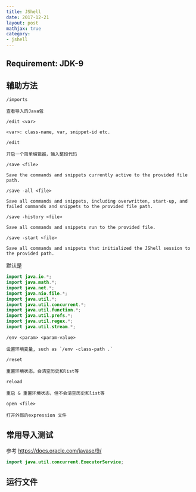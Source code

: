 ```yaml
---
title: JShell
date: 2017-12-21
layout: post
mathjax: true
category:
- jshell
---
```

## Requirement: JDK-9

## 辅助方法

`/imports`

````
查看导入的Java包
````

`/edit <var>`

````
<var>: class-name, var, snippet-id etc.
````

`/edit`

````
开启一个简单编辑器，输入整段代码
````

`/save <file>`

````
Save the commands and snippets currently active to the provided file path.
````

`/save -all <file>`

````
Save all commands and snippets, including overwritten, start-up, and failed commands and snippets to the provided file path.
````

`/save -history <file>`

````
Save all commands and snippets run to the provided file.
````

`/save -start <file>`

````
Save all commands and snippets that initialized the JShell session to the provided path.
````

默认是

````java
import java.io.*;
import java.math.*;
import java.net.*;
import java.nio.file.*;
import java.util.*;
import java.util.concurrent.*;
import java.util.function.*;
import java.util.prefs.*;
import java.util.regex.*;
import java.util.stream.*;
````

`/env <param> <param-value>`

````
设置环境变量, such as `/env -class-path .`
````

`/reset`

````
重置环境状态，会清空历史和list等
````

`reload`

````
重启 & 重置环境状态，但不会清空历史和list等
````

`open <file>`

````
打开外部的expression 文件
````

## 常用导入测试

参考 https://docs.oracle.com/javase/9/

````java
import java.util.concurrent.ExecutorService;
````

## 运行文件